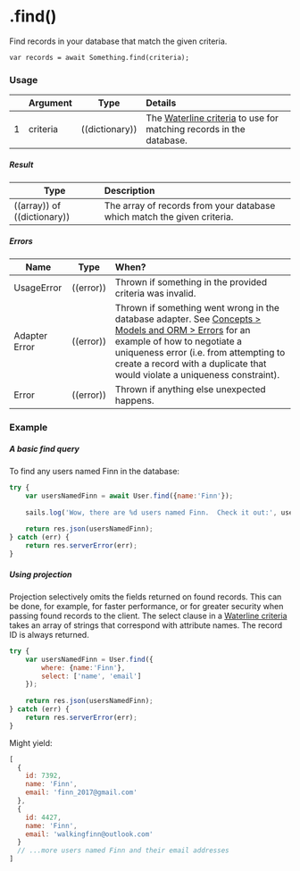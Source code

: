 # .find()

Find records in your database that match the given criteria.

```usage
var records = await Something.find(criteria);
```

### Usage

|   |     Argument        | Type              | Details                            |
|---|:--------------------|-------------------|:-----------------------------------|
| 1 |    criteria         | ((dictionary))    | The [Waterline criteria](http://sailsjs.com/documentation/concepts/models-and-orm/query-language) to use for matching records in the database.

##### Result
  		  
| Type                | Description      |
|---------------------|:-----------------|
| ((array)) of ((dictionary))	| The array of records from your database which match the given criteria.


##### Errors

|     Name        | Type                | When? |
|--------------------|---------------------|:---------------------------------------------------------------------------------|
| UsageError			| ((error))           | Thrown if something in the provided criteria was invalid.
| Adapter Error		| ((error))           | Thrown if something went wrong in the database adapter. See [Concepts > Models and ORM > Errors](http://sailsjs.com/documentation/concepts/models-and-orm/errors) for an example of how to negotiate a uniqueness error (i.e. from attempting to create a record with a duplicate that would violate a uniqueness constraint).
| Error				| ((error))           | Thrown if anything else unexpected happens.


### Example

##### A basic find query

To find any users named Finn in the database:

```javascript
try {
	var usersNamedFinn = await User.find({name:'Finn'});
	
	sails.log('Wow, there are %d users named Finn.  Check it out:', usersNamedFinn.length, usersNamedFinn);
	
	return res.json(usersNamedFinn);
} catch (err) {
	return res.serverError(err);
}
```


##### Using projection

Projection selectively omits the fields returned on found records. This can be done, for example, for faster performance, or for greater security when passing found records to the client. The select clause in a [Waterline criteria](http://sailsjs.com/documentation/concepts/models-and-orm/query-language) takes an array of strings that correspond with attribute names. The record ID is always returned.

```javascript
try {
	var usersNamedFinn = User.find({
		where: {name:'Finn'},
		select: ['name', 'email']
	});
	
	return res.json(usersNamedFinn);
} catch (err) {
	return res.serverError(err);
}
```


Might yield:

```javascript
[
  {
    id: 7392,
    name: 'Finn',
    email: 'finn_2017@gmail.com'
  },
  {
    id: 4427,
    name: 'Finn',
    email: 'walkingfinn@outlook.com'
  }
  // ...more users named Finn and their email addresses
]
```


<docmeta name="importance" value="10">
<docmeta name="displayName" value=".find()">
<docmeta name="pageType" value="method">
